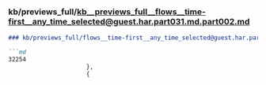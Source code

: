 ### kb/previews_full/kb__previews_full__flows__time-first__any_time_selected@guest.har.part031.md.part002.md

```md
### kb/previews_full/flows__time-first__any_time_selected@guest.har.part031.md (part 002)

```md
32254
                      },
                      {
              
```

```

```
